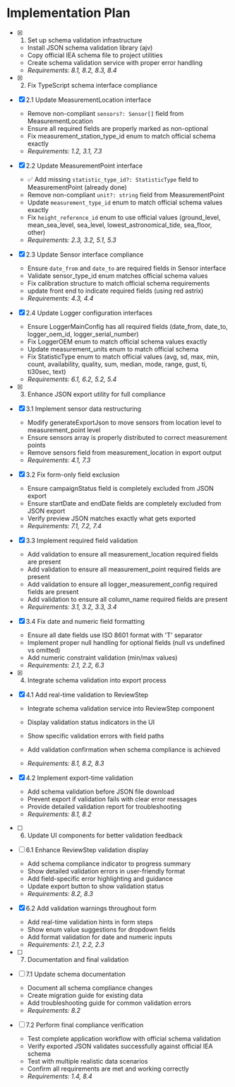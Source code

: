 # Implementation Plan

- [x] 1. Set up schema validation infrastructure
  - Install JSON schema validation library (ajv)
  - Copy official IEA schema file to project utilities
  - Create schema validation service with proper error handling
  - _Requirements: 8.1, 8.2, 8.3, 8.4_



- [x] 2. Fix TypeScript schema interface compliance


- [x] 2.1 Update MeasurementLocation interface



  - Remove non-compliant `sensors?: Sensor[]` field from MeasurementLocation
  - Ensure all required fields are properly marked as non-optional
  - Fix measurement_station_type_id enum to match official schema exactly
  - _Requirements: 1.2, 3.1, 7.3_

- [x] 2.2 Update MeasurementPoint interface


  - ✅ Add missing `statistic_type_id?: StatisticType` field to MeasurementPoint (already done)
  - Remove non-compliant `unit?: string` field from MeasurementPoint
  - Update `measurement_type_id` enum to match official schema values exactly
  - Fix `height_reference_id` enum to use official values (ground_level, mean_sea_level, sea_level, lowest_astronomical_tide, sea_floor, other)
  - _Requirements: 2.3, 3.2, 5.1, 5.3_

- [x] 2.3 Update Sensor interface compliance


  - Ensure `date_from` and `date_to` are required fields in Sensor interface
  - Validate sensor_type_id enum matches official schema values
  - Fix calibration structure to match official schema requirements
  - update front end to indicate required fields (using red astrix)
  - _Requirements: 4.3, 4.4_

- [x] 2.4 Update Logger configuration interfaces


  - Ensure LoggerMainConfig has all required fields (date_from, date_to, logger_oem_id, logger_serial_number)
  - Fix LoggerOEM enum to match official schema values exactly
  - Update measurement_units enum to match official schema
  - Fix StatisticType enum to match official values (avg, sd, max, min, count, availability, quality, sum, median, mode, range, gust, ti, ti30sec, text)
  - _Requirements: 6.1, 6.2, 5.2, 5.4_

- [x] 3. Enhance JSON export utility for full compliance

- [x] 3.1 Implement sensor data restructuring


  - Modify generateExportJson to move sensors from location level to measurement_point level
  - Ensure sensors array is properly distributed to correct measurement points
  - Remove sensors field from measurement_location in export output
  - _Requirements: 4.1, 7.3_

- [x] 3.2 Fix form-only field exclusion


  - Ensure campaignStatus field is completely excluded from JSON export
  - Ensure startDate and endDate fields are completely excluded from JSON export
  - Verify preview JSON matches exactly what gets exported
  - _Requirements: 7.1, 7.2, 7.4_


- [x] 3.3 Implement required field validation


  - Add validation to ensure all measurement_location required fields are present
  - Add validation to ensure all measurement_point required fields are present
  - Add validation to ensure all logger_measurement_config required fields are present
  - Add validation to ensure all column_name required fields are present
  - _Requirements: 3.1, 3.2, 3.3, 3.4_

- [x] 3.4 Fix date and numeric field formatting


  - Ensure all date fields use ISO 8601 format with 'T' separator
  - Implement proper null handling for optional fields (null vs undefined vs omitted)
  - Add numeric constraint validation (min/max values)
  - _Requirements: 2.1, 2.2, 6.3_

- [x] 4. Integrate schema validation into export process

- [x] 4.1 Add real-time validation to ReviewStep




  - Integrate schema validation service into ReviewStep component
  - Display validation status indicators in the UI
  - Show specific validation errors with field paths
  - Add validation confirmation when schema compliance is achieved

  - _Requirements: 8.1, 8.2, 8.3_

- [x] 4.2 Implement export-time validation

  - Add schema validation before JSON file download
  - Prevent export if validation fails with clear error messages
  - Provide detailed validation report for troubleshooting
  - _Requirements: 8.1, 8.2_
<!-- 
- [ ] 5. Create comprehensive test suite
- [ ] 5.1 Write unit tests for schema validation
  - Test schema validation service with valid and invalid data
  - Test error message generation and formatting
  - Test edge cases (null values, empty arrays, missing fields)
  - _Requirements: 8.1, 8.2_

- [ ] 5.2 Write integration tests for JSON export
  - Test complete JSON generation and validation workflow
  - Test sensor data restructuring functionality
  - Test form-only field exclusion
  - Validate against official IEA schema with real data
  - _Requirements: 1.4, 7.4, 4.1_

- [ ] 5.3 Add validation tests with official schema
  - Test exported JSON against official IEA Task 43 schema file
  - Test with various measurement station types (mast, lidar, floating_lidar, etc.)
  - Test with different sensor configurations and calibration data
  - Verify compliance with example data from official schema
  - _Requirements: 1.4, 8.4_ -->

- [ ] 6. Update UI components for better validation feedback
- [ ] 6.1 Enhance ReviewStep validation display








  - Add schema compliance indicator to progress summary
  - Show detailed validation errors in user-friendly format
  - Add field-specific error highlighting and guidance
  - Update export button to show validation status
  - _Requirements: 8.2, 8.3_

- [x] 6.2 Add validation warnings throughout form








  - Add real-time validation hints in form steps
  - Show enum value suggestions for dropdown fields
  - Add format validation for date and numeric inputs
  - _Requirements: 2.1, 2.2, 2.3_

- [ ] 7. Documentation and final validation
- [ ] 7.1 Update schema documentation
  - Document all schema compliance changes
  - Create migration guide for existing data
  - Add troubleshooting guide for common validation errors
  - _Requirements: 8.2_

- [ ] 7.2 Perform final compliance verification
  - Test complete application workflow with official schema validation
  - Verify exported JSON validates successfully against official IEA schema
  - Test with multiple realistic data scenarios
  - Confirm all requirements are met and working correctly
  - _Requirements: 1.4, 8.4_